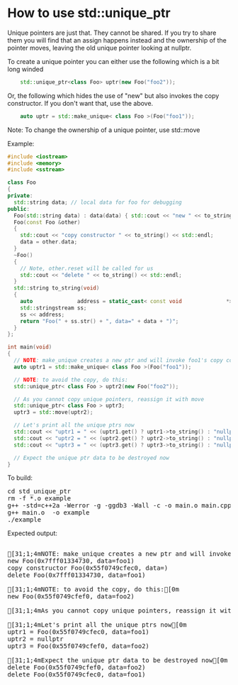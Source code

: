 How to use std::unique_ptr
==========================

Unique pointers are just that. They cannot be shared. If you try to share
them you will find that an assign happens instead and the ownership of the
pointer moves, leaving the old unique pointer looking at nullptr.

To create a unique pointer you can either use the following which is a bit
long winded
```C++
    std::unique_ptr<class Foo> uptr(new Foo("foo2"));
```
Or, the following which hides the use of "new" but also invokes the copy
constructor. If you don't want that, use the above.
```C++
    auto uptr = std::make_unique< class Foo >(Foo("foo1"));
```
Note: To change the ownership of a unique pointer, use std::move

Example:
```C++
#include <iostream>
#include <memory>
#include <sstream>

class Foo
{
private:
  std::string data; // local data for foo for debugging
public:
  Foo(std::string data) : data(data) { std::cout << "new " << to_string() << std::endl; }
  Foo(const Foo &other)
  {
    std::cout << "copy constructor " << to_string() << std::endl;
    data = other.data;
  }
  ~Foo()
  {
    // Note, other.reset will be called for us
    std::cout << "delete " << to_string() << std::endl;
  }
  std::string to_string(void)
  {
    auto              address = static_cast< const void              *>(this);
    std::stringstream ss;
    ss << address;
    return "Foo(" + ss.str() + ", data=" + data + ")";
  }
};

int main(void)
{
  // NOTE: make_unique creates a new ptr and will invoke foo1's copy constructor:
  auto uptr1 = std::make_unique< class Foo >(Foo("foo1"));

  // NOTE: to avoid the copy, do this:
  std::unique_ptr< class Foo > uptr2(new Foo("foo2"));

  // As you cannot copy unique pointers, reassign it with move
  std::unique_ptr< class Foo > uptr3;
  uptr3 = std::move(uptr2);

  // Let's print all the unique ptrs now
  std::cout << "uptr1 = " << (uptr1.get() ? uptr1->to_string() : "nullptr") << std::endl;
  std::cout << "uptr2 = " << (uptr2.get() ? uptr2->to_string() : "nullptr") << std::endl;
  std::cout << "uptr3 = " << (uptr3.get() ? uptr3->to_string() : "nullptr") << std::endl;

  // Expect the unique ptr data to be destroyed now
}
```
To build:
<pre>
cd std_unique_ptr
rm -f *.o example
g++ -std=c++2a -Werror -g -ggdb3 -Wall -c -o main.o main.cpp
g++ main.o  -o example
./example
</pre>
Expected output:
<pre>

[31;1;4mNOTE: make_unique creates a new ptr and will invoke foo1's copy constructor:[0m
new Foo(0x7fff01334730, data=foo1)
copy constructor Foo(0x55f0749cfec0, data=)
delete Foo(0x7fff01334730, data=foo1)

[31;1;4mNOTE: to avoid the copy, do this:[0m
new Foo(0x55f0749cfef0, data=foo2)

[31;1;4mAs you cannot copy unique pointers, reassign it with move[0m

[31;1;4mLet's print all the unique ptrs now[0m
uptr1 = Foo(0x55f0749cfec0, data=foo1)
uptr2 = nullptr
uptr3 = Foo(0x55f0749cfef0, data=foo2)

[31;1;4mExpect the unique ptr data to be destroyed now[0m
delete Foo(0x55f0749cfef0, data=foo2)
delete Foo(0x55f0749cfec0, data=foo1)
</pre>
